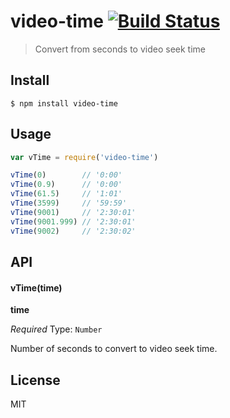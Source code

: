 video-time [![Build Status](https://travis-ci.org/chinedufn/video-time.svg?branch=master)](https://travis-ci.org/chinedufn/video-time)
==========

> Convert from seconds to video seek time

## Install

```
$ npm install video-time
```

## Usage

```js
var vTime = require('video-time')

vTime(0)        // '0:00'
vTime(0.9)      // '0:00'
vTime(61.5)     // '1:01'
vTime(3599)     // '59:59'
vTime(9001)     // '2:30:01'
vTime(9001.999) // '2:30:01'
vTime(9002)     // '2:30:02'
```

## API

#### vTime(time)

**time**

*Required* Type: `Number`

Number of seconds to convert to video seek time.

## License

MIT
